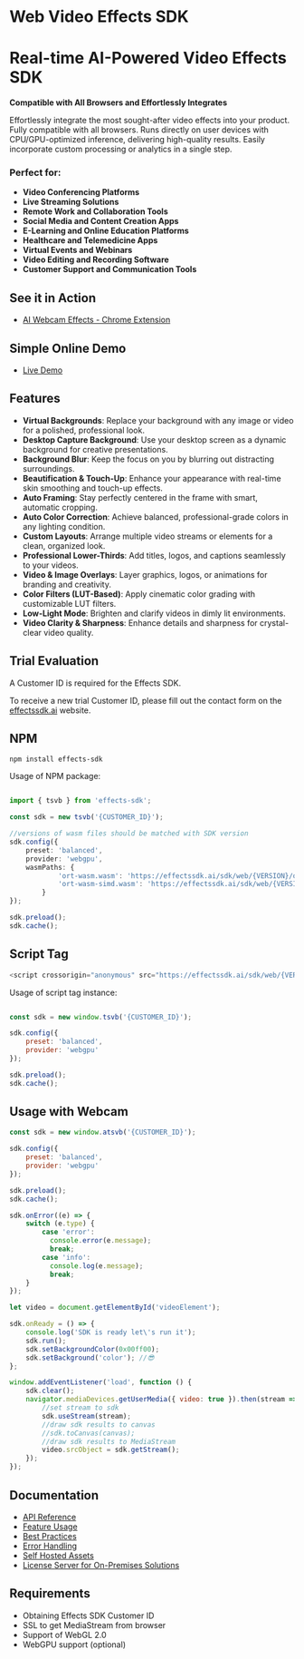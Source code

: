 # Web Video Effects SDK

# Real-time AI-Powered Video Effects SDK

**Compatible with All Browsers and Effortlessly Integrates**

Effortlessly integrate the most sought-after video effects into your product. Fully compatible with all browsers. Runs directly on user devices with CPU/GPU-optimized inference, delivering high-quality results. Easily incorporate custom processing or analytics in a single step.

### Perfect for:
- **Video Conferencing Platforms**
- **Live Streaming Solutions**
- **Remote Work and Collaboration Tools**
- **Social Media and Content Creation Apps**
- **E-Learning and Online Education Platforms**
- **Healthcare and Telemedicine Apps**
- **Virtual Events and Webinars**
- **Video Editing and Recording Software**
- **Customer Support and Communication Tools**

## See it in Action
- [AI Webcam Effects - Chrome Extension](https://chromewebstore.google.com/detail/ai-webcam-effects-+-recor/iedbphhbpflhgpihkcceocomcdnemcbj)

## Simple Online Demo
- [Live Demo](https://effectssdk.ai/sdk/dev/demo-latest.html)

## Features

- **Virtual Backgrounds**: Replace your background with any image or video for a polished, professional look.
- **Desktop Capture Background**: Use your desktop screen as a dynamic background for creative presentations.
- **Background Blur**: Keep the focus on you by blurring out distracting surroundings.
- **Beautification & Touch-Up**: Enhance your appearance with real-time skin smoothing and touch-up effects.
- **Auto Framing**: Stay perfectly centered in the frame with smart, automatic cropping.
- **Auto Color Correction**: Achieve balanced, professional-grade colors in any lighting condition.
- **Custom Layouts**: Arrange multiple video streams or elements for a clean, organized look.
- **Professional Lower-Thirds**: Add titles, logos, and captions seamlessly to your videos.
- **Video & Image Overlays**: Layer graphics, logos, or animations for branding and creativity.
- **Color Filters (LUT-Based)**: Apply cinematic color grading with customizable LUT filters.
- **Low-Light Mode**: Brighten and clarify videos in dimly lit environments.
- **Video Clarity & Sharpness**: Enhance details and sharpness for crystal-clear video quality.

## Trial Evaluation

A Customer ID is required for the Effects SDK.

To receive a new trial Customer ID, please fill out the contact form on the [effectssdk.ai](https://effectssdk.ai/request-trial) website.

## NPM

```terminal
npm install effects-sdk
```

Usage of NPM package:

```typescript

import { tsvb } from 'effects-sdk';

const sdk = new tsvb('{CUSTOMER_ID}');

//versions of wasm files should be matched with SDK version
sdk.config({
    preset: 'balanced',
    provider: 'webgpu',
    wasmPaths: { 
            'ort-wasm.wasm': 'https://effectssdk.ai/sdk/web/{VERSION}/ort-wasm.wasm',
            'ort-wasm-simd.wasm': 'https://effectssdk.ai/sdk/web/{VERSION}/ort-wasm-simd.wasm'
        }
});

sdk.preload();
sdk.cache();

```

## Script Tag

```javascript
<script crossorigin="anonymous" src="https://effectssdk.ai/sdk/web/{VERSION}/tsvb-web.js"></script>
```

Usage of script tag instance:
```javascript

const sdk = new window.tsvb('{CUSTOMER_ID}');

sdk.config({
    preset: 'balanced',
    provider: 'webgpu'
});

sdk.preload();
sdk.cache();

```

## Usage with Webcam

```javascript
const sdk = new window.atsvb('{CUSTOMER_ID}');

sdk.config({
    preset: 'balanced',
    provider: 'webgpu'
});

sdk.preload();
sdk.cache();

sdk.onError((e) => {
    switch (e.type) {
        case 'error':
          console.error(e.message);
          break;
        case 'info':
          console.log(e.message);
          break;
    }
});

let video = document.getElementById('videoElement');

sdk.onReady = () => {
    console.log('SDK is ready let\'s run it');
    sdk.run();
    sdk.setBackgroundColor(0x00ff00);
    sdk.setBackground('color'); //😎
};

window.addEventListener('load', function () {
    sdk.clear();
    navigator.mediaDevices.getUserMedia({ video: true }).then(stream => {
        //set stream to sdk
        sdk.useStream(stream);
        //draw sdk results to canvas
        //sdk.toCanvas(canvas);
        //draw sdk results to MediaStream
        video.srcObject = sdk.getStream();
    });
});

```


## Documentation
- [API Reference](https://effectssdk.ai/sdk/web/docs/classes/tsvb.html)
- [Feature Usage](docs/Features-Usage-Examples.md)
- [Best Practices](docs/Best-Practices.md)
- [Error Handling](docs/General-Error-Handling.md)
- [Self Hosted Assets](docs/Self-Hosted-Assets.md)
- [License Server for On-Premises Solutions](docs/License-Server-for-On-Premises-Solutions.md)

## Requirements

- Obtaining Effects SDK Customer ID
- SSL to get MediaStream from browser
- Support of WebGL 2.0
- WebGPU support (optional)